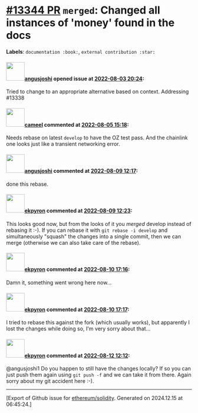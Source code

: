 # [\#13344 PR](https://github.com/ethereum/solidity/pull/13344) `merged`: Changed all instances of 'money' found in the docs
**Labels**: `documentation :book:`, `external contribution :star:`


#### <img src="https://avatars.githubusercontent.com/u/71826701?v=4" width="50">[angusjoshi](https://github.com/angusjoshi) opened issue at [2022-08-03 20:24](https://github.com/ethereum/solidity/pull/13344):

Tried to change to an appropriate alternative based on context.
Addressing #13338  

#### <img src="https://avatars.githubusercontent.com/u/137030?v=4" width="50">[cameel](https://github.com/cameel) commented at [2022-08-05 15:18](https://github.com/ethereum/solidity/pull/13344#issuecomment-1206574801):

Needs rebase on latest `develop` to have the OZ test pass. And the chainlink one looks just like a transient networking error.

#### <img src="https://avatars.githubusercontent.com/u/71826701?v=4" width="50">[angusjoshi](https://github.com/angusjoshi) commented at [2022-08-09 12:17](https://github.com/ethereum/solidity/pull/13344#issuecomment-1209306485):

done this rebase.

#### <img src="https://avatars.githubusercontent.com/u/1347491?v=4" width="50">[ekpyron](https://github.com/ekpyron) commented at [2022-08-09 12:23](https://github.com/ethereum/solidity/pull/13344#issuecomment-1209313492):

This looks good now, but from the looks of it you *merged* develop instead of rebasing it :-).
If you can rebase it with ``git rebase -i develop`` and simultaneously "squash" the changes into a single commit, then we can merge (otherwise we can also take care of the rebase).

#### <img src="https://avatars.githubusercontent.com/u/1347491?v=4" width="50">[ekpyron](https://github.com/ekpyron) commented at [2022-08-10 17:16](https://github.com/ethereum/solidity/pull/13344#issuecomment-1211014371):

Damn it, something went wrong here now...

#### <img src="https://avatars.githubusercontent.com/u/1347491?v=4" width="50">[ekpyron](https://github.com/ekpyron) commented at [2022-08-10 17:17](https://github.com/ethereum/solidity/pull/13344#issuecomment-1211015617):

I tried to rebase this against the fork (which usually works), but apparently I lost the changes while doing so, I'm very sorry about that...

#### <img src="https://avatars.githubusercontent.com/u/1347491?v=4" width="50">[ekpyron](https://github.com/ekpyron) commented at [2022-08-12 12:12](https://github.com/ethereum/solidity/pull/13344#issuecomment-1213046986):

@angusjoshi1 Do you happen to still have the changes locally? If so you can just push them again using ``git push -f`` and we can take it from there. Again sorry about my git accident here :-).


-------------------------------------------------------------------------------



[Export of Github issue for [ethereum/solidity](https://github.com/ethereum/solidity). Generated on 2024.12.15 at 06:45:24.]
